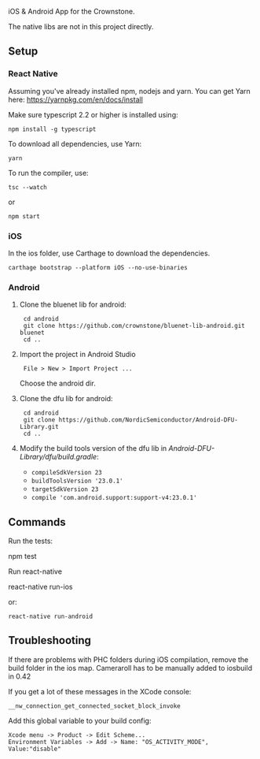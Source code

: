 iOS & Android App for the Crownstone.

The native libs are not in this project directly.

## Setup

### React Native

Assuming you've already installed npm, nodejs and yarn. You can get Yarn here: https://yarnpkg.com/en/docs/install

Make sure typescript 2.2 or higher is installed using:

```
npm install -g typescript
```

To download all dependencies, use Yarn:

```
yarn
```

To run the compiler, use:

```
tsc --watch
```

or

```
npm start
```


### iOS

In the ios folder, use Carthage to download the dependencies.

```
carthage bootstrap --platform iOS --no-use-binaries
```

### Android

1. Clone the bluenet lib for android:

        cd android
        git clone https://github.com/crownstone/bluenet-lib-android.git bluenet
        cd ..

2. Import the project in Android Studio

        File > New > Import Project ...

    Choose the android dir.

3. Clone the dfu lib for android:

        cd android
        git clone https://github.com/NordicSemiconductor/Android-DFU-Library.git
        cd ..

4. Modify the build tools version of the dfu lib in _Android-DFU-Library/dfu/build.gradle_:
    - `compileSdkVersion 23`
    - `buildToolsVersion '23.0.1'`
    - `targetSdkVersion 23`
    - `compile 'com.android.support:support-v4:23.0.1'`

## Commands

Run the tests:

npm test

Run react-native

react-native run-ios

or:
```
react-native run-android
```

## Troubleshooting

If there are problems with PHC folders during iOS compilation, remove the build folder in the ios map.
Cameraroll has to be manually added to iosbuild in 0.42


If you get a lot of these messages in the XCode console:
```
__nw_connection_get_connected_socket_block_invoke
```

Add this global variable to your build config:

```
Xcode menu -> Product -> Edit Scheme...
Environment Variables -> Add -> Name: "OS_ACTIVITY_MODE", Value:"disable"
```